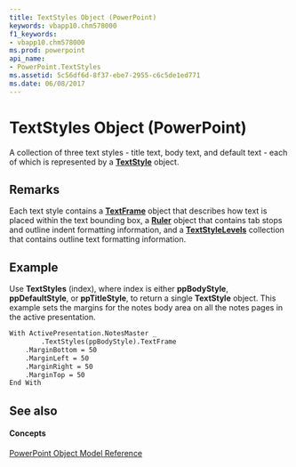 ```yaml
---
title: TextStyles Object (PowerPoint)
keywords: vbapp10.chm578000
f1_keywords:
- vbapp10.chm578000
ms.prod: powerpoint
api_name:
- PowerPoint.TextStyles
ms.assetid: 5c56df6d-8f37-ebe7-2955-c6c5de1ed771
ms.date: 06/08/2017
---
```



# TextStyles Object (PowerPoint)

A collection of three text styles - title text, body text, and default text - each of which is represented by a **[TextStyle](textstyle-object-powerpoint.md)** object.


## Remarks

Each text style contains a **[TextFrame](textframe-object-powerpoint.md)** object that describes how text is placed within the text bounding box, a **[Ruler](ruler-object-powerpoint.md)** object that contains tab stops and outline indent formatting information, and a **[TextStyleLevels](textstylelevels-object-powerpoint.md)** collection that contains outline text formatting information.


## Example

Use **TextStyles** (index), where index is either **ppBodyStyle**, **ppDefaultStyle**, or **ppTitleStyle**, to return a single **TextStyle** object. This example sets the margins for the notes body area on all the notes pages in the active presentation.


```vb
With ActivePresentation.NotesMaster _
        .TextStyles(ppBodyStyle).TextFrame
    .MarginBottom = 50
    .MarginLeft = 50
    .MarginRight = 50
    .MarginTop = 50
End With
```


## See also


#### Concepts


[PowerPoint Object Model Reference](object-model-powerpoint-vba-reference.md)

